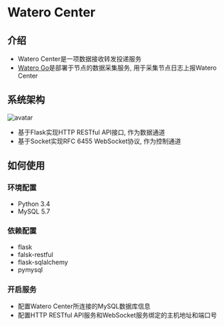 # Watero Center

## 介绍

* Watero Center是一项数据接收转发投递服务
* [Watero Go](https://github.com/Qinnnnnn/Watero_Go)是部署于节点的数据采集服务, 用于采集节点日志上报Watero Center

## 系统架构

![avatar](https://github.com/Qinnnnnn/Watero_Center/blob/master/Watero_Center系统架构.jpg)
* 基于Flask实现HTTP RESTful API接口, 作为数据通道
* 基于Socket实现RFC 6455 WebSocket协议, 作为控制通道

## 如何使用

### 环境配置

* Python 3.4
* MySQL 5.7

### 依赖配置

* flask
* falsk-restful
* flask-sqlalchemy
* pymysql

### 开启服务

* 配置Watero Center所连接的MySQL数据库信息
* 配置HTTP RESTful API服务和WebSocket服务绑定的主机地址和端口号
